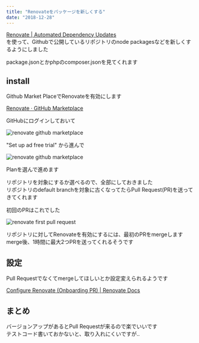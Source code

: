 ```yaml
---
title: "Renovateをパッケージを新しくする"
date: "2018-12-28"
---
```


[Renovate \| Automated Dependency Updates](https://renovatebot.com/)  
を使って、Githubで公開しているリポジトリのnode packagesなどを新しくするようにしました  

package.jsonとかphpのcomposer.jsonを見てくれます  

## install

Github Market PlaceでRenovateを有効にします

[Renovate · GitHub Marketplace](https://github.com/marketplace/renovate)

GitHubにログインしておいて  

![renovate github marketplace](/renovate/renovate_github_marketplace.png)

"Set up ad free trial" から進んで

![renovate github marketplace](/renovate/renovate_github_marketplace_2.png)

Planを選んで進めます  

リポジトリを対象にするか選べるので、全部にしておきました  
リポジトリのdefault branchを対象に古くなってたらPull Request(PR)を送ってきてくれます  

初回のPRはこれでした  

![renovate first pull request](/renovate/renovate_pr.png)

リポジトリに対してRenovateを有効にするには、最初のPRをmergeします  
merge後、1時間に最大2つPRを送ってくれるそうです  

## 設定

Pull Requestでなくてmergeしてほしいとか設定変えられるようです  

[Configure Renovate \(Onboarding PR\) \| Renovate Docs](https://renovatebot.com/docs/configure-renovate/)

## まとめ

バージョンアップがあるとPull Requestが来るので楽でいいです  
テストコード書いておかないと、取り入れにくいですが..  
